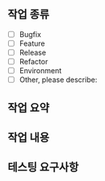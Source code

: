 ## 작업 종류

- [ ] Bugfix
- [ ] Feature
- [ ] Release
- [ ] Refactor
- [ ] Environment
- [ ] Other, please describe:

## 작업 요약

## 작업 내용

## 테스팅 요구사항
